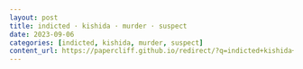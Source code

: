 ```yaml
---
layout: post
title: indicted · kishida · murder · suspect
date: 2023-09-06
categories: [indicted, kishida, murder, suspect]
content_url: https://papercliff.github.io/redirect/?q=indicted+kishida+murder+suspect&tbs=cdr:1,cd_min:9/5/2023,cd_max:9/7/2023
---
```

